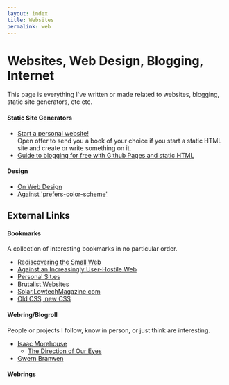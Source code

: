 ```yaml
---
layout: index
title: Websites
permalink: web
---
```


# Websites, Web Design, Blogging, Internet

This page is everything I've written or made related to websites, blogging, static site generators, etc etc.

#### Static Site Generators

- [Start a personal website!](/)<br>Open offer to send you a book of your choice if you start a static HTML site and create or write something on it.
- [Guide to blogging for free with Github Pages and static HTML](/)

#### Design

- [On Web Design](/)
- [Against 'prefers-color-scheme'](/)

## External Links

#### Bookmarks

A collection of interesting bookmarks in no particular order.

- [Rediscovering the Small Web](https://neustadt.fr/essays/the-small-web/)
- [Against an Increasingly User-Hostile Web](https://neustadt.fr/essays/against-a-user-hostile-web/)
- [Personal Sit.es](https://personalsit.es/)
- [Brutalist Websites](https://brutalistwebsites.com/)
- [Solar.LowtechMagazine.com](https://solar.lowtechmagazine.com/)
- [Old CSS, new CSS](https://eev.ee/blog/2020/02/01/old-css-new-css/)

#### Webring/Blogroll

People or projects I follow, know in person, or just think are interesting.

* [Isaac Morehouse](/)
   - [The Direction of Our Eyes](https://isaacmorehouse.com/2022/05/02/the-direction-of-our-eyes/)
* [Gwern Branwen](/)

#### Webrings

